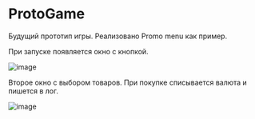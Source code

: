 # ProtoGame
Будущий прототип игры.
Реализовано Promo menu как пример.

При запуске появляется окно с кнопкой.

![image](https://github.com/Akrab/ProtoGame/assets/7695655/fd8de6c4-06f9-45c4-9368-6b35a7b74aaa)

Второе окно с выбором товаров. При покупке списывается валюта и пишется в лог.

![image](https://github.com/Akrab/ProtoGame/assets/7695655/195126e8-d958-41d5-93cc-3476af9c26b9)

 
